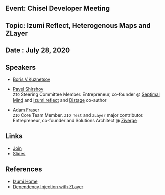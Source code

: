 ## Event: Chisel Developer Meeting

## Topic: Izumi Reflect, Heterogenous Maps and ZLayer

## Date : July 28, 2020

## Speakers 
* [Boris V.Kuznetsov]()

* [Pavel Shirshov](https://github.com/pshirshov) <br>
`ZIO` Steering Committee Member. Entrepreneur, co-founder @ [Septimal Mind](https://izumi.7mind.io/) and [izumi.reflect](https://github.com/zio/izumi-reflect) and [Distage](https://izumi.7mind.io/distage/index.html) co-author

* [Adam Fraser]() <br>
`ZIO` Core Team Member. `ZIO Test` and `ZLayer` major contributor. Entrepreneur, co-founder and Solutions Architect @ [Ziverge](https://ziverge.com/about/)

## Links

* [Join](https://sifive.zoom.us/j/928945582)
* [Slides](https://slides.com/ourcrew/reflection)

## References
* [Izumi Home]()
* [Dependency Injection with ZLayer]()